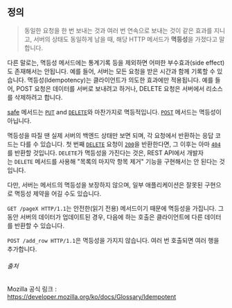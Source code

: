## 정의

> 동일한 요청을 한 번 보내는 것과 여러 번 연속으로 보내는 것이 같은 효과를 지니고, 서버의 상태도 동일하게 남을 때, 해당 HTTP 메서드가 **멱등성**을 가졌다고 말합니다.

다른 말로는, 멱등성 메서드에는 통계기록 등을 제외하면 어떠한 부수효과(side effect)도 존재해서는 안됩니다. 예를 들어, 서버는 모든 요청을 받은 시간과 함께 기록할 수 있습니다. 멱등성(Idempotency)는 클라이언트가 의도한 효과에만 적용됩니다. 예를 들어, POST 요청은 데이터를 서버로 보내려고 하거나, DELETE 요청은 서버에서 리소스를 삭제하려고 합니다.

[safe](https://developer.mozilla.org/ko/docs/Glossary/Safe/HTTP) 메서드는 [`PUT`](https://developer.mozilla.org/ko/docs/Web/HTTP/Methods/PUT) and [`DELETE`](https://developer.mozilla.org/ko/docs/Web/HTTP/Methods/DELETE)와 마찬가지로 멱등적입니다. [`POST`](https://developer.mozilla.org/ko/docs/Web/HTTP/Methods/POST) 메서드는 멱등성이 아닙니다.

멱등성을 따질 땐 실제 서버의 백엔드 상태만 보면 되며, 각 요청에서 반환하는 응답 코드는 다를 수 있습니다. 첫 번째 [`DELETE`](https://developer.mozilla.org/ko/docs/Web/HTTP/Methods/DELETE) 요청이 [`200`](https://developer.mozilla.org/ko/docs/Web/HTTP/Status/200)을 반환한다면, 그 이후는 아마 [`404`](https://developer.mozilla.org/ko/docs/Web/HTTP/Status/404)를 반환할 것입니다. `DELETE`가 멱등성을 가진다는 것은, REST API에서 개발자는 `DELETE` 메서드를 사용해 "목록의 마지막 항목 제거" 기능을 구현해서는 안 된다는 것입니다.

다만, 서버는 메서드의 멱등성을 보장하지 않으며, 일부 애플리케이션은 잘못된 구현으로 멱등성 제약을 어길 수도 있습니다.

`GET /pageX HTTP/1.1`는 안전한(읽기 전용) 메서드이기 때문에 멱등성을 가집니다. 그 동안 서버의 데이터가 업데이트된 경우, 다음에 하는 호출은 클라이언트에 다른 데이터를 반환할 수 있습니다.

`POST /add_row HTTP/1.1`은 멱등성을 가지지 않습니다. 여러 번 호출되면 여러 행을 추가합니다.

###### 출처
Mozilla 공식 링크 : https://developer.mozilla.org/ko/docs/Glossary/Idempotent